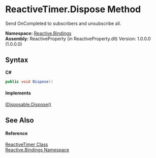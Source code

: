# ReactiveTimer.Dispose Method 
 

Send OnCompleted to subscribers and unsubscribe all.

**Namespace:**&nbsp;<a href="c3971206-685a-088e-bb60-d89f59135b99">Reactive.Bindings</a><br />**Assembly:**&nbsp;ReactiveProperty (in ReactiveProperty.dll) Version: 1.0.0.0 (1.0.0.0)

## Syntax

**C#**<br />
``` C#
public void Dispose()
```


#### Implements
<a href="http://msdn2.microsoft.com/en-us/library/es4s3w1d" target="_blank">IDisposable.Dispose()</a><br />

## See Also


#### Reference
<a href="b721b72c-738d-ae36-d329-7e88e86cd21b">ReactiveTimer Class</a><br /><a href="c3971206-685a-088e-bb60-d89f59135b99">Reactive.Bindings Namespace</a><br />